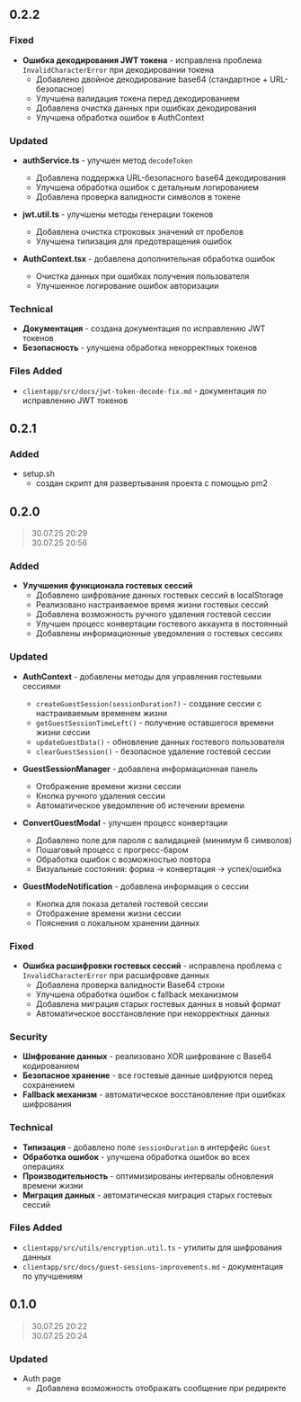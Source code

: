 ## 0.2.2

### Fixed

- **Ошибка декодирования JWT токена** - исправлена проблема `InvalidCharacterError` при декодировании токена
  - Добавлено двойное декодирование base64 (стандартное + URL-безопасное)
  - Улучшена валидация токена перед декодированием
  - Добавлена очистка данных при ошибках декодирования
  - Улучшена обработка ошибок в AuthContext

### Updated

- **authService.ts** - улучшен метод `decodeToken`
  - Добавлена поддержка URL-безопасного base64 декодирования
  - Улучшена обработка ошибок с детальным логированием
  - Добавлена проверка валидности символов в токене

- **jwt.util.ts** - улучшены методы генерации токенов
  - Добавлена очистка строковых значений от пробелов
  - Улучшена типизация для предотвращения ошибок

- **AuthContext.tsx** - добавлена дополнительная обработка ошибок
  - Очистка данных при ошибках получения пользователя
  - Улучшенное логирование ошибок авторизации

### Technical

- **Документация** - создана документация по исправлению JWT токенов
- **Безопасность** - улучшена обработка некорректных токенов

### Files Added

- `clientapp/src/docs/jwt-token-decode-fix.md` - документация по исправлению JWT токенов

## 0.2.1 

### Added 

- setup.sh 
  - создан скрипт для развертывания проекта с помощью pm2

## 0.2.0 

> 30.07.25 20:29\
> 30.07.25 20:56

### Added

- **Улучшения функционала гостевых сессий**
  - Добавлено шифрование данных гостевых сессий в localStorage
  - Реализовано настраиваемое время жизни гостевых сессий
  - Добавлена возможность ручного удаления гостевой сессии
  - Улучшен процесс конвертации гостевого аккаунта в постоянный
  - Добавлены информационные уведомления о гостевых сессиях

### Updated

- **AuthContext** - добавлены методы для управления гостевыми сессиями
  - `createGuestSession(sessionDuration?)` - создание сессии с настраиваемым временем жизни
  - `getGuestSessionTimeLeft()` - получение оставшегося времени жизни сессии
  - `updateGuestData()` - обновление данных гостевого пользователя
  - `clearGuestSession()` - безопасное удаление гостевой сессии

- **GuestSessionManager** - добавлена информационная панель
  - Отображение времени жизни сессии
  - Кнопка ручного удаления сессии
  - Автоматическое уведомление об истечении времени

- **ConvertGuestModal** - улучшен процесс конвертации
  - Добавлено поле для пароля с валидацией (минимум 6 символов)
  - Пошаговый процесс с прогресс-баром
  - Обработка ошибок с возможностью повтора
  - Визуальные состояния: форма → конвертация → успех/ошибка

- **GuestModeNotification** - добавлена информация о сессии
  - Кнопка для показа деталей гостевой сессии
  - Отображение времени жизни сессии
  - Пояснения о локальном хранении данных

### Fixed

- **Ошибка расшифровки гостевых сессий** - исправлена проблема с `InvalidCharacterError` при расшифровке данных
  - Добавлена проверка валидности Base64 строки
  - Улучшена обработка ошибок с fallback механизмом
  - Добавлена миграция старых гостевых данных в новый формат
  - Автоматическое восстановление при некорректных данных

### Security

- **Шифрование данных** - реализовано XOR шифрование с Base64 кодированием
- **Безопасное хранение** - все гостевые данные шифруются перед сохранением
- **Fallback механизм** - автоматическое восстановление при ошибках шифрования

### Technical

- **Типизация** - добавлено поле `sessionDuration` в интерфейс `Guest`
- **Обработка ошибок** - улучшена обработка ошибок во всех операциях
- **Производительность** - оптимизированы интервалы обновления времени жизни
- **Миграция данных** - автоматическая миграция старых гостевых сессий

### Files Added

- `clientapp/src/utils/encryption.util.ts` - утилиты для шифрования данных
- `clientapp/src/docs/guest-sessions-improvements.md` - документация по улучшениям

## 0.1.0 

> 30.07.25 20:22\
> 30.07.25 20:24

### Updated

- Auth page 
  - Добавлена возможность отображать сообщение при редиректе